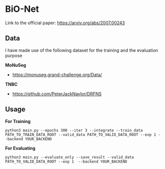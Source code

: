 # BiO-Net

Link to the official paper: https://arxiv.org/abs/2007.00243


## Data

I have made use of the following dataset for the training and the evaluation purpose

**MoNuSeg**

- https://monuseg.grand-challenge.org/Data/

**TNBC**
- https://github.com/PeterJackNaylor/DRFNS

## Usage  


**For Training**

```
python3 main.py --epochs 300 --iter 3 --integrate --train_data PATH_TO_TRAIN_DATA_ROOT --valid_data PATH_TO_VALID_DATA_ROOT --exp 1 --backend YOUR_BACKEND
```

**For Evaluating**

```
python3 main.py --evaluate_only --save_result --valid_data PATH_TO_VALID_DATA_ROOT --exp 1  --backend YOUR_BACKEND
```
